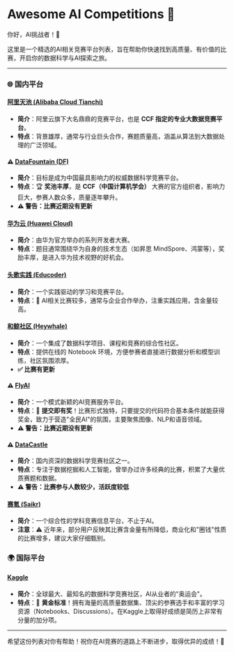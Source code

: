 # Awesome AI Competitions 🚀

你好，AI挑战者！👋

这里是一个精选的AI相关竞赛平台列表，旨在帮助你快速找到高质量、有价值的比赛，开启你的数据科学与AI探索之旅。

---

### 🌐 国内平台

#### [阿里天池 (Alibaba Cloud Tianchi)](https://tianchi.aliyun.com/competition/)
* **简介**：阿里云旗下大名鼎鼎的竞赛平台，也是 **CCF 指定的专业大数据竞赛平台**。
* **特点**：背景雄厚，通常与行业巨头合作，赛题质量高，涵盖从算法到大数据处理的广泛领域。

#### ⚠️ [DataFountain (DF)](https://www.datafountain.cn/) 
* **简介**：目标是成为中国最具影响力的权威数据科学竞赛平台。
* **特点**：🏆 **奖池丰厚**，是 **CCF（中国计算机学会）** 大赛的官方组织者，影响力巨大，参赛人数众多，质量逐年攀升。
* **⚠️ 警告：比赛近期没有更新**

#### [华为云 (Huawei Cloud)](https://developer.huaweicloud.com/competition/list)
* **简介**：由华为官方举办的系列开发者大赛。
* **特点**：题目通常围绕华为自身的技术生态（如昇思 MindSpore、鸿蒙等），奖励丰厚，是进入华为技术视野的好机会。

#### [头歌实践 (Educoder)](https://www.educoder.net/competitions)
* **简介**：一个实践驱动的学习和竞赛平台。
* **特点**：🤖 AI相关比赛较多，通常与企业合作举办，注重实践应用，含金量较高。

#### [和鲸社区 (Heywhale)](https://www.heywhale.com/home/competition)
* **简介**：一个集成了数据科学项目、课程和竞赛的综合性社区。
* **特点**：提供在线的 Notebook 环境，方便参赛者直接进行数据分析和模型训练，社区氛围浓厚。
* **✅ 比赛有更新**

#### ⚠️ [FlyAI](https://www.flyai.com/)
* **简介**：一个模式新颖的AI竞赛服务平台。
* **特点**：💸 **提交即有奖**！比赛形式独特，只要提交的代码符合基本条件就能获得奖金，致力于营造"全民AI"的氛围，主要聚焦图像、NLP和语音领域。
* **⚠️ 警告：比赛近期没有更新**

#### ⚠️ [DataCastle](https://www.datacastle.cn/index.html)
* **简介**：国内资深的数据科学竞赛社区之一。
* **特点**：专注于数据挖掘和人工智能，曾举办过许多经典的比赛，积累了大量优质赛题和数据。
* **⚠️ 警告：比赛参与人数较少，活跃度较低**

#### [赛氪 (Saikr)](https://new.saikr.com/contests)
* **简介**：一个综合性的学科竞赛信息平台，不止于AI。
* **注意**：⚠️ 近年来，部分用户反映其比赛含金量有所降低，商业化和"圈钱"性质的比赛增多，建议大家仔细甄别。

### 🌍 国际平台

#### [Kaggle](https://www.kaggle.com/competitions)
* **简介**：全球最大、最知名的数据科学竞赛社区，AI从业者的"奥运会"。
* **特点**：🌟 **黄金标准**！拥有海量的高质量数据集、顶尖的参赛选手和丰富的学习资源（Notebooks、Discussions）。在Kaggle上取得好成绩是简历上非常有分量的加分项。

---

希望这份列表对你有帮助！祝你在AI竞赛的道路上不断进步，取得优异的成绩！🎉
